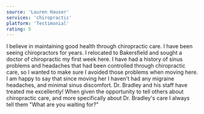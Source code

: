```yaml
---
source: 'Lauren Hauser'
services: 'chiropractic'
platform: 'Testimonial'
rating: 5
---
```


I believe in maintaining good health through chiropractic care. I have been seeing chiropractors for years. I relocated to Bakersfield and sought a doctor of chiropractic my first week here. I have had a history of sinus problems and headaches that had been controlled through chiropractic care, so I wanted to make sure I avoided those problems when moving here. I am happy to say that since moving her I haven't had any migraine headaches, and minimal sinus discomfort. Dr. Bradley and his staff have treated me excellently! When given the opportunity to tell others about chiropractic care, and more specifically about Dr. Bradley's care I always tell them "What are you waiting for?"
